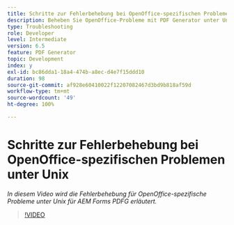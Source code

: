 ```yaml
---
title: Schritte zur Fehlerbehebung bei OpenOffice-spezifischen Problemen unter Unix
description: Beheben Sie OpenOffice-Probleme mit PDF Generator unter Unix.
type: Troubleshooting
role: Developer
level: Intermediate
version: 6.5
feature: PDF Generator
topic: Development
index: y
exl-id: bc86dda1-18a4-474b-a8ec-d4e7f15ddd10
duration: 98
source-git-commit: af928e60410022f12207082467d3bd9b818af59d
workflow-type: tm+mt
source-wordcount: '49'
ht-degree: 100%

---
```


# Schritte zur Fehlerbehebung bei OpenOffice-spezifischen Problemen unter Unix

*In diesem Video wird die Fehlerbehebung für OpenOffice-spezifische Probleme unter Unix für AEM Forms PDFG erläutert.*

>[!VIDEO](https://video.tv.adobe.com/v/335551?quality=12&learn=on)
